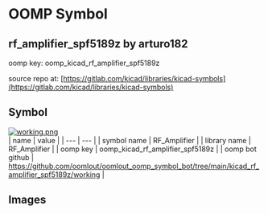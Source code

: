 # OOMP Symbol  
## rf_amplifier_spf5189z  by arturo182  
  
oomp key: oomp_kicad_rf_amplifier_spf5189z  
  
source repo at: [https://gitlab.com/kicad/libraries/kicad-symbols](https://gitlab.com/kicad/libraries/kicad-symbols)  
## Symbol  
  
[![working.png](working_600.png)](working.png)  
| name | value | 
| --- | --- | 
| symbol name | RF_Amplifier | 
| library name | RF_Amplifier | 
| oomp key | oomp_kicad_rf_amplifier_spf5189z | 
| oomp bot github | https://github.com/oomlout/oomlout_oomp_symbol_bot/tree/main/kicad_rf_amplifier_spf5189z/working | 
## Images  
